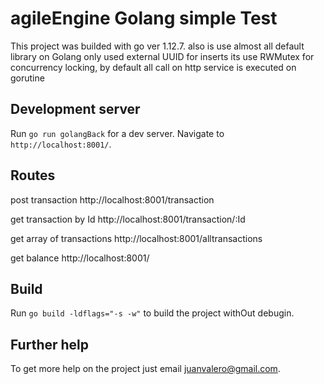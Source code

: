 # agileEngine Golang simple Test

This project was builded with go ver 1.12.7.
also is use almost all default library on Golang only used external UUID for inserts
its use RWMutex for concurrency locking,
by default all call on http service is executed on gorutine

## Development server

Run `go run golangBack` for a dev server. Navigate to `http://localhost:8001/`.

## Routes
post transaction
http://localhost:8001/transaction

get transaction by Id
http://localhost:8001/transaction/:Id

get array of transactions
http://localhost:8001/alltransactions

get balance
http://localhost:8001/


## Build

Run `go build -ldflags="-s -w"` to build the project withOut debugin. 


## Further help

To get more help on the project just email juanvalero@gmail.com.
